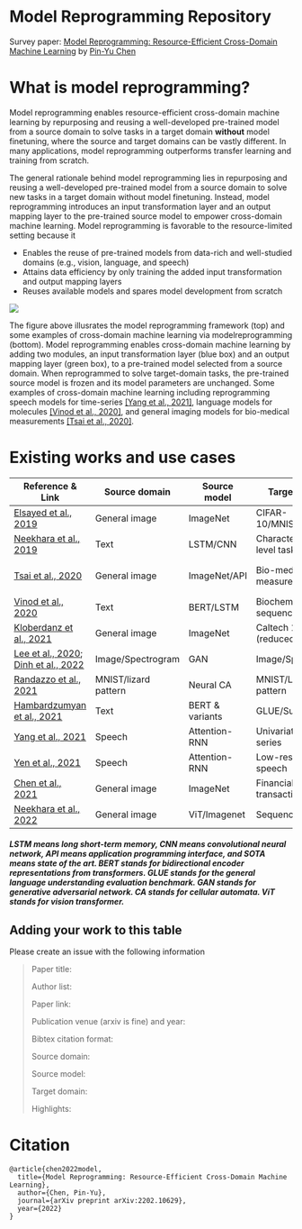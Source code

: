 # Model Reprogramming Repository

Survey paper: [Model Reprogramming: Resource-Efficient Cross-Domain Machine Learning](https://arxiv.org/abs/2202.10629) by [Pin-Yu Chen](https://sites.google.com/site/pinyuchenpage/home)

# What is model reprogramming? 
Model reprogramming enables resource-efficient cross-domain machine learning by repurposing and reusing a well-developed pre-trained model from a source domain to solve tasks in a target domain **without** model finetuning, where the source and target domains can be vastly different. In many applications, model reprogramming outperforms transfer learning and training from scratch.

The general rationale behind model reprogramming lies in repurposing and reusing a well-developed pre-trained model from a source domain to solve new tasks in a target domain without model finetuning. Instead, model reprogramming introduces an input transformation layer and an output mapping layer to the pre-trained source model to empower cross-domain machine learning. Model reprogramming is favorable to the resource-limited setting because it 
* Enables the reuse of pre-trained models from data-rich and well-studied domains (e.g., vision, language, and speech)
* Attains data efficiency by only training the added input transformation and output mapping layers
* Reuses available models and spares model development from scratch

![](https://i.imgur.com/KURlKKq.png)

The figure above illusrates the model reprogramming framework (top) and  some  examples  of  cross-domain  machine  learning  via  modelreprogramming  (bottom).    Model  reprogramming enables cross-domain machine learning by adding two modules, an input transformation layer (blue box) and an output mapping layer (green box), to a pre-trained model selected from a source domain.   When reprogrammed  to  solve  target-domain  tasks,  the  pre-trained  source model is frozen and its model parameters are unchanged. Some examples of cross-domain machine learning including reprogramming speech models for time-series [[Yang et al., 2021]](https://arxiv.org/abs/2106.09296), language models for molecules [[Vinod et al., 2020]](https://arxiv.org/abs/2012.03460), and general imaging models for bio-medical measurements [[Tsai et al., 2020]](https://arxiv.org/abs/2007.08714).

# Existing works and use cases 


| Reference \& Link                                    | Source domain        | Source model   | Target domain                 | Highlights                            |
|----------------------------------------------|----------------------|----------------|-------------------------------|---------------------------------------|
| [Elsayed et al., 2019](https://arxiv.org/abs/1806.11146)           | General image        | ImageNet       | CIFAR-10/MNIST/counting       | first work; mediocre accuracy         |
| [Neekhara et al., 2019](https://arxiv.org/abs/1809.01829)               | Text                 | LSTM/CNN       | Character/Word level tasks    | context-based vocabulary mapping      |
| [Tsai et al., 2020](https://arxiv.org/abs/2007.08714)                     | General image        | ImageNet/API   | Bio-medical measurement/image | black-box reprogramming; new SOTA     |
| [Vinod et al., 2020](https://arxiv.org/abs/2012.03460)                | Text                 | BERT/LSTM      | Biochemical sequence          | vocabulary embedding mapping          |
| [Kloberdanz et al., 2021](https://link.springer.com/chapter/10.1007/978-3-030-86362-3_1)              | General image        | ImageNet       | Caltech 101/256 (reduced)     | trainable input \&                     output layers                        |
| [Lee et al., 2020](https://link.springer.com/chapter/10.1007/978-3-030-67661-2_16); [Dinh et al., 2022](https://arxiv.org/abs/2201.02692) | Image/Spectrogram    | GAN            | Image/Spectrogram             | reprogram GAN to conditional GAN      |
| [Randazzo et al., 2021](https://distill.pub/selforg/2021/adversarial/)              | MNIST/lizard pattern | Neural CA      | MNIST/Lizard pattern          | stable out-of-training configurations |
| [Hambardzumyan et al., 2021](https://arxiv.org/abs/2101.00121)                | Text                 | BERT \&         variants                      | GLUE/SuperGLUE                        | trainable tokens and data efficiency |
| [Yang et al., 2021](https://arxiv.org/abs/2106.09296)                | Speech               | Attention-RNN        | Univariate time series        | new/same SOTA on 19/30 datasets       |
| [Yen et al., 2021](https://arxiv.org/abs/2110.03894)                         | Speech               | Attention-RNN | Low-resource speech           | new SOTA; reprogramming+finetuning    |
| [Chen et al., 2021](https://dl.acm.org/doi/abs/10.1145/3459637.3482053)                  | General image        | ImageNet       | Financial transaction         | overlay image and transaction feature |
| [Neekhara et al., 2022](https://arxiv.org/abs/2102.07325)                     | General image        | ViT/Imagenet   | Sequence                      | text sentences and DNA sequences      |



##### LSTM means long short-term memory, CNN means convolutional neural network, API means application programming interface, and SOTA means state of the art. BERT stands for bidirectional encoder representations from transformers. GLUE stands for the general language understanding evaluation benchmark. GAN stands for generative adversarial network. CA stands for cellular automata. ViT stands for vision transformer. 

## Adding your work to this table
Please create an issue with the following information
> Paper title: 
> 
> Author list:
>
> Paper link:
> 
> Publication venue (arxiv is fine) and year:
> 
> Bibtex citation format:
> 
> Source domain:
> 
> Source model:
> 
> Target domain:
> 
> Highlights:

# Citation

```
@article{chen2022model,
  title={Model Reprogramming: Resource-Efficient Cross-Domain Machine Learning},
  author={Chen, Pin-Yu},
  journal={arXiv preprint arXiv:2202.10629},
  year={2022}
}
```


